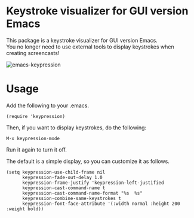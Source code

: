 # Keystroke visualizer for GUI version Emacs

This package is a keystroke visualizer for GUI version Emacs.  
You no longer need to use external tools to display keystrokes when creating screencasts!

![emacs-keypression](https://raw.githubusercontent.com/wiki/chuntaro/emacs-keypression/images/screencast.gif)

# Usage
Add the following to your .emacs.

```emacs-lisp
(require 'keypression)
```

Then, if you want to display keystrokes, do the following:

```
M-x keypression-mode
```

Run it again to turn it off.

The default is a simple display, so you can customize it as follows.

```emacs-lisp
(setq keypression-use-child-frame nil
      keypression-fade-out-delay 1.0
      keypression-frame-justify 'keypression-left-justified
      keypression-cast-command-name t
      keypression-cast-command-name-format "%s  %s"
      keypression-combine-same-keystrokes t
      keypression-font-face-attribute '(:width normal :height 200 :weight bold))
```
